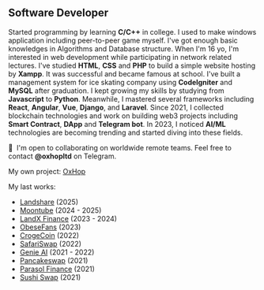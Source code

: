 Software Developer
---------------------

Started programming by learning **C/C++** in college. I used to make windows application including peer-to-peer game myself. I've got enough basic knowledges in Algorithms and Database structure. When I'm 16 yo, I'm interested in web development while participating in network related lectures. I've studied **HTML**, **CSS** and **PHP** to build a simple website hosting by **Xampp**. It was successful and became famous at school. I've built a management system for ice skating company using **CodeIgniter** and **MySQL** after graduation. I kept growing my skills by studying from **Javascript** to **Python**. Meanwhile, I mastered several frameworks including **React**, **Angular**, **Vue**, **Django**, and **Laravel**. Since 2021, I collected blockchain technologies and work on building web3 projects including **Smart Contract**, **DApp** and **Telegram bot**. In 2023, I noticed **AI/ML** technologies are becoming trending and started diving into these fields.

🤝  I'm open to collaborating on worldwide remote teams. Feel free to contact **@oxhopltd** on Telegram.

My own project: <a href="https://oxhop.ltd"  target="_blank">OxHop</a>

My last works:
* <a href="https://landshare.io" target="_blank">Landshare</a> (2025)
* <a href="https://moontube.io" target="_blank">Moontube</a> (2024 - 2025)
* <a href="https://landx.fi" target="_blank">LandX Finance</a> (2023 - 2024)
* <a href="https://x.com/obesefans" target="_blank">ObeseFans</a> (2023)
* <a href="https://www.crogecoin.com" target="_blank">CrogeCoin</a> (2022)
* <a href="https://safariswap.io" target="_blank">SafariSwap</a> (2022)
* <a href="https://www.genieai.co" target="_blank">Genie AI</a> (2021 - 2022)
* <a href="https://pancakeswap.finance" target="_blank">Pancakeswap</a> (2021)
* <a href="https://twitter.com/parasol_finance" target="_blank">Parasol Finance</a> (2021)
* <a href="https://www.sushi.com" target="_blank">Sushi Swap</a> (2021)

